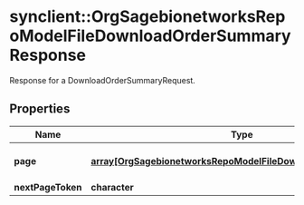 # synclient::OrgSagebionetworksRepoModelFileDownloadOrderSummaryResponse

Response for a DownloadOrderSummaryRequest.

## Properties
Name | Type | Description | Notes
------------ | ------------- | ------------- | -------------
**page** | [**array[OrgSagebionetworksRepoModelFileDownloadOrderSummary]**](org.sagebionetworks.repo.model.file.DownloadOrderSummary.md) | A single page of DownloadOrderSummary objects. | [optional] 
**nextPageToken** | **character** |  | [optional] 


